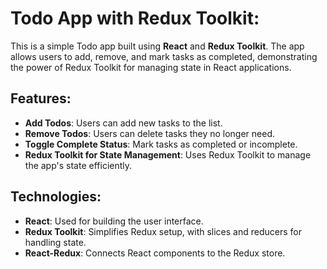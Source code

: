 # Todo App with Redux Toolkit:

This is a simple Todo app built using **React** and **Redux Toolkit**. The app allows users to add, remove, and mark tasks as completed, demonstrating the power of Redux Toolkit for managing state in React applications.

## Features:

- **Add Todos**: Users can add new tasks to the list.
- **Remove Todos**: Users can delete tasks they no longer need.
- **Toggle Complete Status**: Mark tasks as completed or incomplete.
- **Redux Toolkit for State Management**: Uses Redux Toolkit to manage the app's state efficiently.

## Technologies:

- **React**: Used for building the user interface.
- **Redux Toolkit**: Simplifies Redux setup, with slices and reducers for handling state.
- **React-Redux**: Connects React components to the Redux store.

